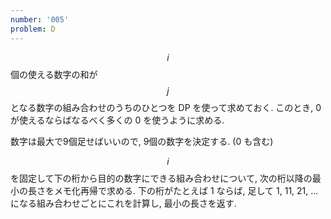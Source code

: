 ```yaml
---
number: '005'
problem: D
---
```

$$ i $$ 個の使える数字の和が $$ j $$ となる数字の組み合わせのうちのひとつを DP を使って求めておく. このとき, 0 が使えるならばなるべく多くの 0 を使うように求める.

数字は最大で9個足せばいいので, 9個の数字を決定する. (0 も含む)

$$ i $$ を固定して下の桁から目的の数字にできる組み合わせについて, 次の桁以降の最小の長さをメモ化再帰で求める. 下の桁がたとえば 1 ならば, 足して 1, 11, 21, ... になる組み合わせごとにこれを計算し, 最小の長さを返す.
